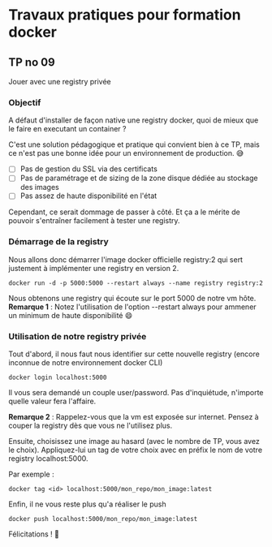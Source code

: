 # Travaux pratiques pour formation docker

## TP no 09
Jouer avec une registry privée

### Objectif
A défaut d'installer de façon native une registry docker, quoi de mieux que le faire en executant un container ?

C'est une solution pédagogique et pratique qui convient bien à ce TP, mais ce n'est pas une bonne idée pour un environnement de production. :sweat_smile:
- [ ] Pas de gestion du SSL via des certificats
- [ ] Pas de paramétrage et de sizing de la zone disque dédiée au stockage des images
- [ ] Pas assez de haute disponibilité en l'état

Cependant, ce serait dommage de passer à côté. Et ça a le mérite de pouvoir s'entraîner facilement à tester une registry.

### Démarrage de la registry
Nous allons donc démarrer l'image docker officielle registry:2 qui sert justement à implémenter une registry en version 2.
```
docker run -d -p 5000:5000 --restart always --name registry registry:2
```

Nous obtenons une registry qui écoute sur le port 5000 de notre vm hôte.
**Remarque 1** : Notez l'utilisation de l'option --restart always pour ammener un minimum de haute disponibilité :smile:

### Utilisation de notre registry privée
Tout d'abord, il nous faut nous identifier sur cette nouvelle registry (encore inconnue de notre environnement docker CLI)

```
docker login localhost:5000
```
Il vous sera demandé un couple user/password.
Pas d'inquiétude, n'importe quelle valeur fera l'affaire.

**Remarque 2** : Rappelez-vous que la vm est exposée sur internet. Pensez à couper la registry dès que vous ne l'utilisez plus.

Ensuite, choisissez une image au hasard (avec le nombre de TP, vous avez le choix).
Appliquez-lui un tag de votre choix avec en préfix le nom de votre registry localhost:5000.

Par exemple :
```
docker tag <id> localhost:5000/mon_repo/mon_image:latest
```

Enfin, il ne vous reste plus qu'a réaliser le push
```
docker push localhost:5000/mon_repo/mon_image:latest
```
Félicitations ! :clap:

